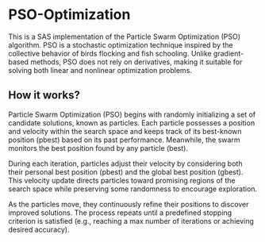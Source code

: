 # PSO-Optimization
This is a SAS implementation of the Particle Swarm Optimization (PSO) algorithm. PSO is a stochastic optimization technique inspired by the collective behavior of birds flocking and fish schooling. Unlike gradient-based methods, PSO does not rely on derivatives, making it suitable for solving both linear and nonlinear optimization problems.


## How it works?
Particle Swarm Optimization (PSO) begins with randomly initializing a set of candidate solutions, known as particles. Each particle possesses a position and velocity within the search space and keeps track of its best-known position (pbest​) based on its past performance. Meanwhile, the swarm monitors the best position found by any particle (best​).

During each iteration, particles adjust their velocity by considering both their personal best position (pbest) and the global best position (gbest​). This velocity update directs particles toward promising regions of the search space while preserving some randomness to encourage exploration.

As the particles move, they continuously refine their positions to discover improved solutions. The process repeats until a predefined stopping criterion is satisfied (e.g., reaching a max number of iterations or achieving desired accuracy).

